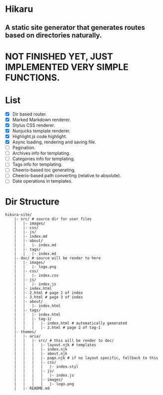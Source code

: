 Hikaru
======

A static site generator that generates routes based on directories naturally.
-----------------------------------------------------------------------------

# NOT FINISHED YET, JUST IMPLEMENTED VERY SIMPLE FUNCTIONS.

# List

- [X] Dir based router.
- [X] Marked Markdown renderer.
- [X] Stylus CSS renderer.
- [X] Nunjucks template renderer.
- [X] Highlight.js code highlight.
- [X] Async loading, rendering and saving file.
- [ ] Pagination.
- [ ] Archives info for templating.
- [ ] Categories info for templating.
- [ ] Tags info for templating.
- [ ] Cheerio-based toc generating.
- [ ] Cheerio-based path converting (relative to absolute).
- [ ] Date operations in templates.

# Dir Structure

```plain
hikura-site/
    |- src/ # source dir for user files
    |   |- images/
    |   |- css/
    |   |- js/
    |   |- index.md
    |   |- about/
    |   |   |- index.md
    |   |- tags/
    |   |   |- index.md
    |- doc/ # source will be render to here
    |   |- images/
    |   |   |- logo.png
    |   |- css/
    |   |   |- index.css
    |   |- js/
    |   |   |- index.js
    |   |- index.html
    |   |- 2.html # page 2 of index
    |   |- 3.html # page 3 of index
    |   |- about/
    |   |   |- index.html
    |   |- tags/
    |   |   |- index.html
    |   |   |- tag-1/
    |   |   |   |- index.html # automatically generated
    |   |   |   |- 2.html # page 2 of tag-1
    |- themes/
    |   |- aria/
    |   |   |- src/ # this will be render to doc/
    |   |   |   |- layout.njk # templates
    |   |   |   |- index.njk
    |   |   |   |- about.njk
    |   |   |   |- page.njk # if no layout specific, fallback to this
    |   |   |   |- css/
    |   |   |   |   |- index.styl
    |   |   |   |- js/
    |   |   |   |   |- index.js
    |   |   |   |- images/
    |   |   |   |   |- logo.png
    |   |- README.md
```
